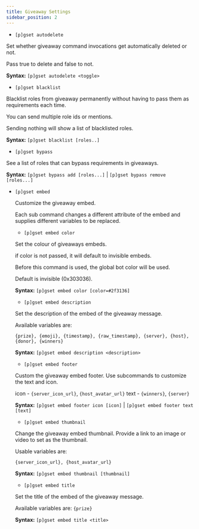 ```yaml
---
title: Giveaway Settings
sidebar_position: 2
---
```


* `[p]gset autodelete`

Set whether giveaway command invocations get automatically deleted or not.

Pass true to delete and false to not.

**Syntax:** `[p]gset autodelete <toggle>`

* `[p]gset blacklist`

Blacklist roles from giveaway permanently without having to pass them as requirements each time.

You can send multiple role ids or mentions.

Sending nothing will show a list of blacklisted roles.

**Syntax:** `[p]gset blacklist [roles..]`

* `[p]gset bypass`

See a list of roles that can bypass requirements in giveaways.

**Syntax:** `[p]gset bypass add [roles...]` | `[p]gset bypass remove [roles...]`

* `[p]gset embed`

   Customize the giveaway embed.

   Each sub command changes a different attribute of the embed and supplies different variables to be replaced.

   * `[p]gset embed color`

    Set the colour of giveaways embeds.

    if color is not passed, it will default to invisible embeds.
        
    Before this command is used, the global bot color will be used.
        
    Default is invisible (0x303036).

    **Syntax:** `[p]gset embed color [color=#2f3136]`

    * `[p]gset embed description`

    Set the description of the embed of the giveaway message.

    Available variables are:

    `{prize}, {emoji}, {timestamp}, {raw_timestamp}, {server}, {host}, {donor}, {winners}`

    **Syntax:** `[p]gset embed description <description>`

    * `[p]gset embed footer`

    Custom the giveaway embed footer. Use subcommands to customize the text and icon.

    icon - `{server_icon_url}`, `{host_avatar_url}`
    text - `{winners}`, `{server}`

    **Syntax:** `[p]gset embed footer icon [icon]` | `[p]gset embed footer text [text]`

    * `[p]gset embed thumbnail`

    Change the giveaway embed thumbnail. Provide a link to an image or video to set as the thumbnail.

    Usable variables are:

    `{server_icon_url}, {host_avatar_url}`

    **Syntax:** `[p]gset embed thumbnail [thumbnail]`

    * `[p]gset embed title`

    Set the title of the embed of the giveaway message.

    Available variables are: `{prize}`

    **Syntax:** `[p]gset embed title <title>`

    